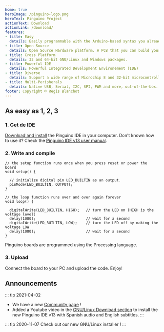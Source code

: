 ```yaml
---
home: true
heroImage: /pinguino-logo.png
heroText: Pinguino Project
actionText: Download
actionLink: /download/
features:
- title: Easy
  details: Easily programmable with the Arduino-based syntax you already know.
- title: Open Source
  details: Open Source Hardware platform. A PCB that you can build yourself.
- title: Cross Platform
  details: 32 and 64-bit GNU/Linux and Windows packages.
- title: Powerful IDE
  details: Powerful Integrated Development Environement (IDE)
- title: Diverse
  details: Support a wide range of Microchip 8 and 32-bit microcontrollers.
- title: Multi-Peripherals
  details: Native USB, Serial, I2C, SPI, PWM and more, out-of-the-box.
footer: Copyright © Regis Blanchot
---
```


## As easy as 1, 2, 3

### 1. Get de IDE

[Download and install](/getting-started/download) the Pinguino IDE in your computer. Don't known 
how to use it? Check the [Pinguino IDE v13 user manual](/pinguino-ide-v13).

### 2. Write and compile

```processing
// the setup function runs once when you press reset or power the board
void setup() {

  // initialize digital pin LED_BUILTIN as an output.
  pinMode(LED_BUILTIN, OUTPUT);
}

// the loop function runs over and over again forever
void loop() {

  digitalWrite(LED_BUILTIN, HIGH);   // turn the LED on (HIGH is the voltage level)
  delay(1000);                       // wait for a second
  digitalWrite(LED_BUILTIN, LOW);    // turn the LED off by making the voltage LOW
  delay(1000);                       // wait for a second
}
```

Pinguino boards are programmed using the Processing language.

### 3. Upload

Connect the board to your PC and upload the code. Enjoy!

## Announcements

::: tip 2021-04-02
* We have a new [Community page](https://github.com/PinguinoIDE/pinguinoide.github.io/discussions) !
* Added a Youtube video in the [GNU/Linux Download section](/getting-started/download) to install the new Pinguino IDE v13 with Spanish audio and English subtitles.
:::

::: tip 2020-11-07
Check out our new GNU/Linux installer !
:::
